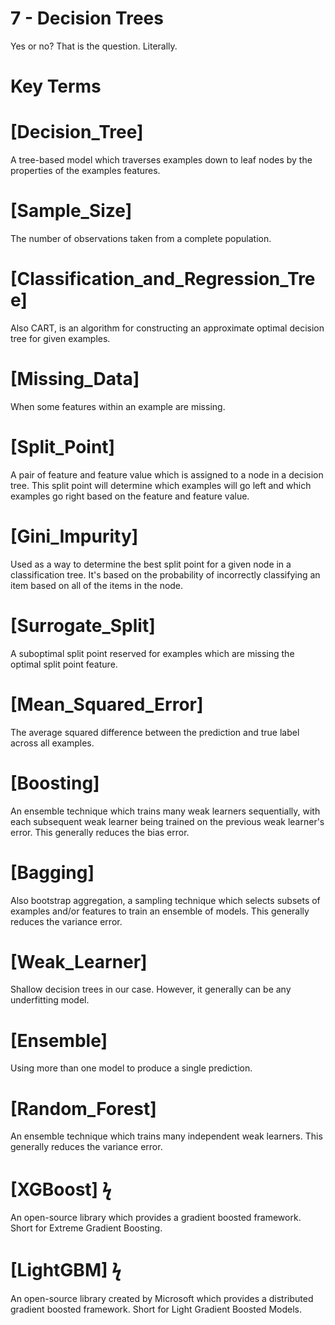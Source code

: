# 7 - Decision Trees
Yes or no? That is the question.
Literally.

# Key Terms

# [Decision_Tree]
A tree-based model which traverses examples down to leaf nodes by the properties 
of the examples features.

# [Sample_Size]
The number of observations taken from a complete population.

# [Classification_and_Regression_Tree]
Also CART, is an algorithm for constructing an approximate optimal decision tree 
for given examples.

# [Missing_Data]
When some features within an example are missing.

# [Split_Point]
A pair of feature and feature value which is assigned to a node in a decision tree. 
This split point will determine which examples will go left and which examples go 
right based on the feature and feature value.    

# [Gini_Impurity]
Used as a way to determine the best split point for a given node in a classification 
tree. It's based on the probability of incorrectly classifying an item based on all 
of the items in the node.

# [Surrogate_Split]
A suboptimal split point reserved for examples which are missing the optimal split 
point feature.

# [Mean_Squared_Error]
The average squared difference between the prediction and true label across all 
examples.

# [Boosting]
An ensemble technique which trains many weak learners sequentially, with each 
subsequent weak learner being trained on the previous weak learner's error. 
This generally reduces the bias error.

# [Bagging]
Also bootstrap aggregation, a sampling technique which selects subsets of examples 
and/or features to train an ensemble of models. This generally reduces the variance 
error.

# [Weak_Learner]
Shallow decision trees in our case. However, it generally can be any underfitting 
model.

# [Ensemble]
Using more than one model to produce a single prediction.

# [Random_Forest]
An ensemble technique which trains many independent weak learners. This generally 
reduces the variance error.

# [XGBoost] ϟ
An open-source library which provides a gradient boosted framework. Short for Extreme 
Gradient Boosting.

# [LightGBM] ϟ
An open-source library created by Microsoft which provides a distributed gradient 
boosted framework. Short for Light Gradient Boosted Models.
